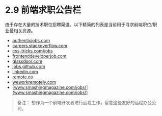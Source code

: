 <!-- 2.9 - Front-End Job Boards -->
# 2.9 前端求职公告栏
<!-- A plethora of technical job listing outlets exist. The narrowed list below are currently the most relevant resources for finding a specific front-end position/career. -->

由于存在大量的技术职位招聘渠道。以下精简的列表是当前用于寻求前端职位/职业最相关资源。


- [authenticjobs.com](authenticjobs.com)
- [careers.stackoverflow.com](careers.stackoverflow.com)
- [css-tricks.com/jobs](css-tricks.com/jobs)
- [frontenddeveloperjob.com](frontenddeveloperjob.com)
- [glassdoor.com](glassdoor.com)
- [jobs.github.com](jobs.github.com)
- [linkedin.com](linkedin.com)
- [remote.co](remote.co)
- [weworkremotely.com](weworkremotely.com)
- [www.smashingmagazine.com/jobs/](www.smashingmagazine.com/jobs/)
<!-- Notes: -->
<!-- Want to work remotely as a front-end developer checkout these remote-friendly companies. -->
> 备注：
> 想作为一个前端开发者进行远程工作，留意这些友好的远程办公公司。